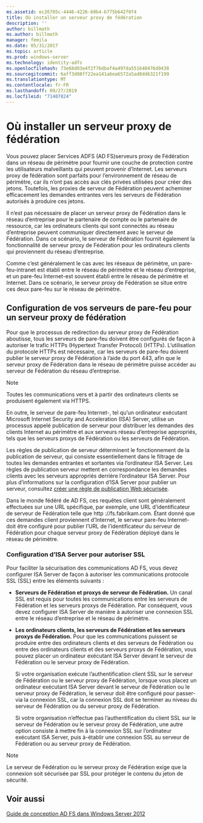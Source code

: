 ```yaml
---
ms.assetid: ec26705c-4446-4226-b9b4-b775b642f0f4
title: Où installer un serveur proxy de fédération
description: ''
author: billmath
ms.author: billmath
manager: femila
ms.date: 05/31/2017
ms.topic: article
ms.prod: windows-server
ms.technology: identity-adfs
ms.openlocfilehash: 73e68d03e4f2f76dbaf4a497da551640476d0438
ms.sourcegitcommit: 6aff3d88ff22ea141a6ea6572a5ad8dd6321f199
ms.translationtype: MT
ms.contentlocale: fr-FR
ms.lasthandoff: 09/27/2019
ms.locfileid: "71407824"
---
```

# <a name="where-to-place-a-federation-server-proxy"></a>Où installer un serveur proxy de fédération

Vous pouvez placer Services ADFS \(AD FS\)serveurs proxy de Fédération dans un réseau de périmètre pour fournir une couche de protection contre les utilisateurs malveillants qui peuvent provenir d’Internet. Les serveurs proxy de fédération sont parfaits pour l’environnement de réseau de périmètre, car ils n’ont pas accès aux clés privées utilisées pour créer des jetons. Toutefois, les proxies de serveur de Fédération peuvent acheminer efficacement les demandes entrantes vers les serveurs de Fédération autorisés à produire ces jetons.  
  
Il n’est pas nécessaire de placer un serveur proxy de Fédération dans le réseau d’entreprise pour le partenaire de compte ou le partenaire de ressource, car les ordinateurs clients qui sont connectés au réseau d’entreprise peuvent communiquer directement avec le serveur de Fédération. Dans ce scénario, le serveur de Fédération fournit également la fonctionnalité de serveur proxy de Fédération pour les ordinateurs clients qui proviennent du réseau d’entreprise.  
  
Comme c’est généralement le cas avec les réseaux de périmètre, un pare-feu\-intranet est établi entre le réseau de périmètre et le réseau d’entreprise, et un pare-feu Internet\-est souvent établi entre le réseau de périmètre et Internet. Dans ce scénario, le serveur proxy de Fédération se situe entre ces deux pare-feu sur le réseau de périmètre.  
  
## <a name="configuring-your-firewall-servers-for-a-federation-server-proxy"></a>Configuration de vos serveurs de pare-feu pour un serveur proxy de fédération  
Pour que le processus de redirection du serveur proxy de Fédération aboutisse, tous les serveurs de pare-feu doivent être configurés de façon à autoriser le trafic HTTPs (Hypertext Transfer Protocol) \(HTTPs\). L’utilisation du protocole HTTPs est nécessaire, car les serveurs de pare-feu doivent publier le serveur proxy de Fédération à l’aide du port 443, afin que le serveur proxy de Fédération dans le réseau de périmètre puisse accéder au serveur de Fédération du réseau d’entreprise.  
  
> [!NOTE]  
> Toutes les communications vers et à partir des ordinateurs clients se produisent également via HTTPS.  
  
En outre, le serveur de pare-feu Internet\-, tel qu’un ordinateur exécutant Microsoft Internet Security and Acceleration \(ISA\) Server, utilise un processus appelé publication de serveur pour distribuer les demandes des clients Internet au périmètre et aux serveurs réseau d’entreprise appropriés, tels que les serveurs proxys de Fédération ou les serveurs de Fédération.  
  
Les règles de publication de serveur déterminent le fonctionnement de la publication de serveur, qui consiste essentiellement dans le filtrage de toutes les demandes entrantes et sortantes via l’ordinateur ISA Server. Les règles de publication serveur mettent en correspondance les demandes clients avec les serveurs appropriés derrière l’ordinateur ISA Server. Pour plus d’informations sur la configuration d’ISA Server pour publier un serveur, consultez [créer une règle de publication Web sécurisée](https://go.microsoft.com/fwlink/?LinkId=75182).  
  
Dans le monde fédéré de AD FS, ces requêtes client sont généralement effectuées sur une URL spécifique, par exemple, une URL d’identificateur de serveur de Fédération telle que http :\//fs.fabrikam.com. Étant donné que ces demandes client proviennent d’Internet, le serveur pare-feu Internet\-doit être configuré pour publier l’URL de l’identificateur du serveur de Fédération pour chaque serveur proxy de Fédération déployé dans le réseau de périmètre.  
  
### <a name="configuring-isa-server-to-allow-ssl"></a>Configuration d’ISA Server pour autoriser SSL  
Pour faciliter la sécurisation des communications AD FS, vous devez configurer ISA Server de façon à autoriser les communications protocole SSL \(SSL\) entre les éléments suivants :  
  
-   **Serveurs de Fédération et proxys de serveur de Fédération.** Un canal SSL est requis pour toutes les communications entre les serveurs de Fédération et les serveurs proxys de Fédération. Par conséquent, vous devez configurer ISA Server de manière à autoriser une connexion SSL entre le réseau d’entreprise et le réseau de périmètre.  
  
-   **Les ordinateurs clients, les serveurs de Fédération et les serveurs proxys de Fédération.** Pour que les communications puissent se produire entre des ordinateurs clients et des serveurs de Fédération ou entre des ordinateurs clients et des serveurs proxys de Fédération, vous pouvez placer un ordinateur exécutant ISA Server devant le serveur de Fédération ou le serveur proxy de Fédération.  
  
    Si votre organisation exécute l’authentification client SSL sur le serveur de Fédération ou le serveur proxy de Fédération, lorsque vous placez un ordinateur exécutant ISA Server devant le serveur de Fédération ou le serveur proxy de Fédération, le serveur doit être configuré pour passer\-via la connexion SSL, car la connexion SSL doit se terminer au niveau du serveur de Fédération ou du serveur proxy de Fédération.  
  
    Si votre organisation n’effectue pas l’authentification du client SSL sur le serveur de Fédération ou le serveur proxy de Fédération, une autre option consiste à mettre fin à la connexion SSL sur l’ordinateur exécutant ISA Server, puis à\-établir une connexion SSL au serveur de Fédération ou au serveur proxy de Fédération.  
  
> [!NOTE]  
> Le serveur de Fédération ou le serveur proxy de Fédération exige que la connexion soit sécurisée par SSL pour protéger le contenu du jeton de sécurité.  
  
## <a name="see-also"></a>Voir aussi
[Guide de conception AD FS dans Windows Server 2012](AD-FS-Design-Guide-in-Windows-Server-2012.md)
